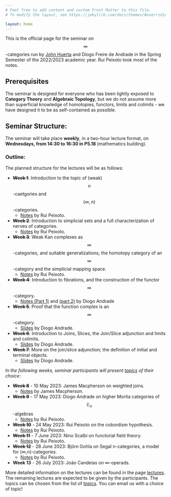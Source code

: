 ```yaml
---
# Feel free to add content and custom Front Matter to this file.
# To modify the layout, see https://jekyllrb.com/docs/themes/#overriding-theme-defaults

layout: home
---
```


This is the official page for the seminar on $$\infty$$-categories run by [John
Huerta](https://math.tecnico.ulisboa.pt/~jhuerta/) and Diogo Freire de Andrade in the
Spring Semester of the 2022/2023 academic year. Rui Peixoto took most of the notes.

## Prerequisites
The seminar is designed for everyone who has been lightly exposed to
**Category Theory** and **Algebraic Topology**, but we do not assume more than
superficial knowledge of homotopies, functors, limits and colimits - we have designed
it to be as self-contained as possible.

## Seminar Structure:
The seminar will take place **weekly**, in a two-hour lecture format, on
**Wednesdays, from 14:30 to 16:30 in P5.18** (mathematics building).

### Outline:
The planned structure for the lectures will be as follows:

- ~~**Week 1**~~: Introduction to the topic of (weak) $$n$$-caetgories and $$(\infty,n)$$-categories.
  - [Notes](lectures/notes/Lecture1.pdf) by Rui Peixoto.
- ~~**Week 2**~~: Introduction to simplicial sets and a full characterization of nerves of categories.
  - [Notes](lectures/notes/Lecture2.pdf) by Rui Peixoto.
- ~~**Week 3**~~: Weak Kan complexes as $$\infty$$-categories, and suitable generalizations, the homotopy category of an $$\infty$$-category and the simplicial mapping space.
  - [Notes](lectures/notes/Lecture3.pdf) by Rui Peixoto.
- ~~**Week 4**~~: Introduction to fibrations, and the construction of the functor $$\infty$$-category.
  - [Notes (Part 1)](lectures/notes/Lecture4pt1.pdf) and [(part 2)](/lectures/notes/Lecture4pt2.pdf) by Diogo Andrade
- ~~**Week 5**~~: Proof that the function complex is an $$\infty$$-category.
  - [Slides](lectures/notes/Lecture5.pdf) by Diogo Andrade.
- ~~**Week 6**~~: Introduction to Joins, Slices, the Join/Slice adjunction and limits and colimits.
  - [Slides](lectures/notes/Lecture6.pdf) by Diogo Andrade.
- ~~**Week 7**~~: More on the join/slice adjunction; the definition of initial and terminal objects.
  - [Slides](lectures/notes/Lecture7.pdf) by Diogo Andrade.

*In the following weeks, seminar participants will present [topics](topics/) of their choice:*
- ~~**Week 8**~~ - 10 May 2023: James Macpherson on weighted joins.
  - [Notes](lectures/notes/Topic-James.pdf) by James Macpherson.
- ~~**Week 9**~~ - 17 May 2023: Diogo Andrade on higher Morita categories of $$\mathbb{E}_n$$-algebras
  - [Notes](lectures/notes/Topic-Diogo.pdf) by Rui Peixoto.
- ~~**Week 10**~~ - 24 May 2023: Rui Peixoto on the cobordism hypothesis.
  - [Notes](lectures/notes/Topic-Rui.pdf) by Rui Peixoto.
- ~~**Week 11**~~ - 7 June 2023: Nino Scalbi on functorial field theory.
  - [Notes](lectures/notes/Topic-Nino.pdf) by Rui Peixoto.
- ~~**Week 12**~~ - 28 June 2023: Björn Gohla on Segal n-categories, a model for (∞,n)-categories.
  - [Notes](lectures/notes/Topic-Björn.pdf) by Rui Peixoto.
- **Week 13** - 26 July 2023: João Candeias on ∞-operads.

More detailed information on the lectures can be found in the page
[lectures](lectures/). The remaining lectures are expected to be given by the
participants. The topics can be chosen from the list of [topics](topics/). You can
email us with a choice of topic!
